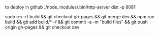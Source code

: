 to deploy in github
./node_modules/.bin/http-server dist -p 8081

sudo rm -rf build && git checkout gh-pages && git merge dev && npm run build && git add build/* -f && git commit -a -m "build files" && git push origin gh-pages && git checkout dev
